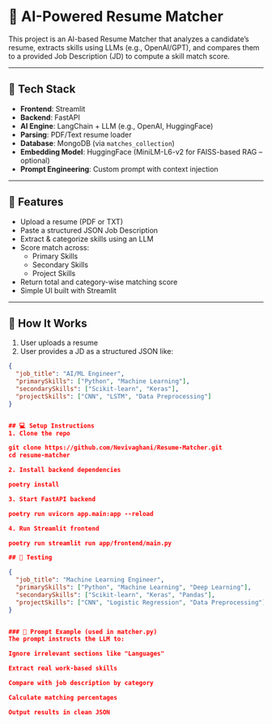 # 🤖 AI-Powered Resume Matcher

This project is an AI-based Resume Matcher that analyzes a candidate’s resume, extracts skills using LLMs (e.g., OpenAI/GPT), and compares them to a provided Job Description (JD) to compute a skill match score.

---

## 🧰 Tech Stack

- **Frontend**: Streamlit
- **Backend**: FastAPI
- **AI Engine**: LangChain + LLM (e.g., OpenAI, HuggingFace)
- **Parsing**: PDF/Text resume loader
- **Database**: MongoDB (via `matches_collection`)
- **Embedding Model**: HuggingFace (MiniLM-L6-v2 for FAISS-based RAG – optional)
- **Prompt Engineering**: Custom prompt with context injection

---

## 🔧 Features

- Upload a resume (PDF or TXT)
- Paste a structured JSON Job Description
- Extract & categorize skills using an LLM
- Score match across:
  - Primary Skills
  - Secondary Skills
  - Project Skills
- Return total and category-wise matching score
- Simple UI built with Streamlit

---

## 🚀 How It Works

1. User uploads a resume
2. User provides a JD as a structured JSON like:

```json
{
  "job_title": "AI/ML Engineer",
  "primarySkills": ["Python", "Machine Learning"],
  "secondarySkills": ["Scikit-learn", "Keras"],
  "projectSkills": ["CNN", "LSTM", "Data Preprocessing"]
}


## 💻 Setup Instructions
1. Clone the repo

git clone https://github.com/Nevivaghani/Resume-Matcher.git
cd resume-matcher

2. Install backend dependencies

poetry install

3. Start FastAPI backend

poetry run uvicorn app.main:app --reload     

4. Run Streamlit frontend

poetry run streamlit run app/frontend/main.py

## 🧪 Testing

{
  "job_title": "Machine Learning Engineer",
  "primarySkills": ["Python", "Machine Learning", "Deep Learning"],
  "secondarySkills": ["Scikit-learn", "Keras", "Pandas"],
  "projectSkills": ["CNN", "Logistic Regression", "Data Preprocessing"]
}


### 🧠 Prompt Example (used in matcher.py)
The prompt instructs the LLM to:

Ignore irrelevant sections like "Languages"

Extract real work-based skills

Compare with job description by category

Calculate matching percentages

Output results in clean JSON